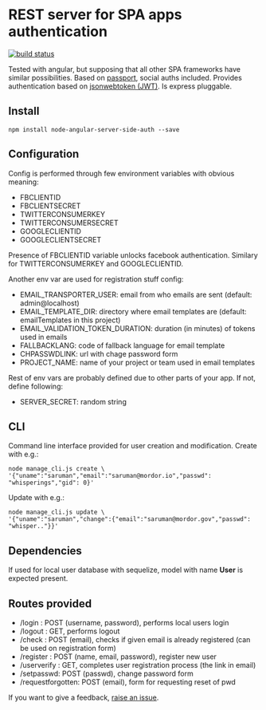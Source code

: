 
# REST server for SPA apps authentication

[![build status](https://api.travis-ci.org/vencax/node-angular-server-side-auth.svg)](https://travis-ci.org/vencax/node-angular-server-side-auth)

Tested with angular, but supposing that all other SPA frameworks have similar possibilities.
Based on [passport](http://passportjs.org/), social auths included.
Provides authentication based on [jsonwebtoken (JWT)](http://jwt.io/).
Is express pluggable.

## Install

	npm install node-angular-server-side-auth --save

## Configuration

Config is performed through few environment variables with obvious meaning:

- FBCLIENTID
- FBCLIENTSECRET
- TWITTERCONSUMERKEY
- TWITTERCONSUMERSECRET
- GOOGLECLIENTID
- GOOGLECLIENTSECRET

Presence of FBCLIENTID variable unlocks facebook authentication.
Similary for TWITTERCONSUMERKEY and GOOGLECLIENTID.

Another env var are used for registration stuff config:

- EMAIL_TRANSPORTER_USER: email from who emails are sent (default: admin@localhost)
- EMAIL_TEMPLATE_DIR: directory where email templates are (default: emailTemplates in this project)
- EMAIL_VALIDATION_TOKEN_DURATION: duration (in minutes) of tokens used in emails
- FALLBACKLANG: code of fallback language for email template
- CHPASSWDLINK: url with chage password form
- PROJECT_NAME: name of your project or team used in email templates

Rest of env vars are probably defined due to other parts of your app.
If not, define following:

- SERVER_SECRET: random string

## CLI

Command line interface provided for user creation and modification.
Create with e.g.:
```
node manage_cli.js create \
'{"uname":"saruman","email":"saruman@mordor.io","passwd": "whisperings","gid": 0}'
```
Update with e.g.:
```
node manage_cli.js update \
'{"uname":"saruman","change":{"email":"saruman@mordor.gov","passwd": "whisper.."}}'
```

## Dependencies

If used for local user database with sequelize, model with name **User** is expected present.

## Routes provided

- /login : POST (username, password), performs local users login
- /logout : GET, performs logout
- /check : POST (email), checks if given email is already registered (can be used on registration form)
- /register : POST (name, email, password), register new user
- /userverify : GET, completes user registration process (the link in email)
- /setpasswd: POST (passwd), change password form
- /requestforgotten: POST (email), form for requesting reset of pwd

If you want to give a feedback, [raise an issue](https://github.com/vencax/node-angular-server-side-auth/issues).
